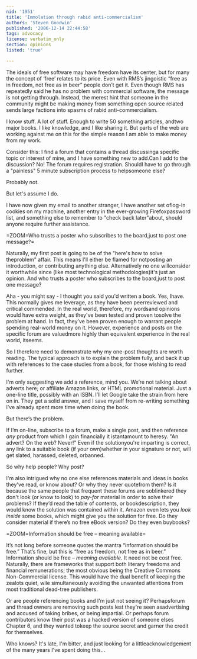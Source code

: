 ```yaml
---
nid: '1951'
title: 'Immolation through rabid anti-commercialism'
authors: 'Steven Goodwin'
published: '2006-12-14 22:44:58'
tags: advocacy
license: verbatim_only
section: opinions
listed: 'true'

---
```

The ideals of free software may have freedom have its center, but for many the concept of ‘free’ relates to its price. Even with RMS’s jingoistic “free as in freedom, not free as in beer” people don’t get it. Even though RMS has repeatedly said he has no problem with commercial software, the message is not getting through. Instead, the merest hint that someone in the community might be making money from something open source related sends large factions into spasms of rabid anti-commercialism.

I know stuff. A lot of stuff. Enough to write 50 something articles, andtwo major books. I like knowledge, and I like sharing it. But parts of the web are working against me on this for the simple reason I am able to make money from my work.

Consider this: I find a forum that contains a thread discussinga specific topic or interest of mine, and I have something new to add.Can I add to the discussion? No! The forum requires registration. ShouldI have to go through a "painless" 5 minute subscription process to helpsomeone else?

Probably not.

But let's assume I do. 

I have now given my email to another stranger, I have another set oflog-in cookies on my machine, another entry in the ever-growing Firefoxpassword list, and something else to remember to "check back later"about, should anyone require further assistance.


=ZOOM=Who trusts a poster who subscribes to the board,just to post one message?=

Naturally, my first post is going to be of the "here's how to solve theproblem" affair. This means I'll either be flamed for notposting an introduction, or contributing anything else. Alternatively no one willconsider it worthwhile since (like most technological methodologies)it's just an opinion. And who trusts a poster who subscribes to the board,just to post one message?

Aha - you might say - I thought you said you'd written a book. Yes, Ihave. This normally gives me leverage, as they have been peerreviewed and critical commended. In the real world, therefore, my wordsand opinions would have extra weight, as they've been tested and proven tosolve the problem at hand. In fact, they’ve been proven enough to warrant people spending real-world money on it. However, experience and posts on the specific forum are valuedmore highly than equivalent experience in the real world, itseems.

So I therefore need to demonstrate why my one-post thoughts are worth reading. The typical approach is to explain the problem fully, and back it up with references to the case studies from a book, for those wishing to read further.

I'm only suggesting we add a reference, mind you. We’re not talking about adverts here; or affiliate Amazon links, or HTML promotional material. Just a one-line title, possibly with an ISBN. I’ll let Google take the strain from here on in. They get a solid answer, and I save myself from re-writing something I’ve already spent more time when doing the book. 

But there’s the problem.

If I’m on-line, subscribe to a forum, make a single post, and then reference _any_ product from which I gain financially it istantamount to heresy. "An advert? On the web? Never!" Even if the solutionyou're imparting is correct, any link to a suitable book (if your own)whether in your signature or not, will get slated, harassed, deleted, orbanned.

So why help people? Why post?

I'm also intrigued why no one else references materials and ideas in books they've read, or know about? Or why they never quotefrom them? Is it because the same people that frequent these forums are soblinkered they don't look (or know to look) to _pay-for_ material in order to solve their problems? If they’d read the table of contents, or bookdescription, they would know the solution was contained within it. Amazon even lets you _look inside_ some books, which might give you the solution for free. Do they consider material if there’s no free eBook version? Do they even buybooks?


=ZOOM=Information should be free – meaning available=

It’s not long before someone quotes the mantra “information should be free.” That’s fine, but this is “free as freedom, not free as in beer.” Information should be free – _meaning available_. It need not be cost free. Naturally, there are frameworks that support both literary freedoms and financial remunerations; the most obvious being the Creative Commons Non-Commercial license. This would have the dual benefit of keeping the zealots quiet, wile simultaneously avoiding the unwanted attentions from most traditional dead-tree publishers. 

Or are people referencing books and I'm just not seeing it? Perhapsforum and thread owners are removing such posts lest they're seen asadvertising and accused of taking bribes, or being impartial. Or perhaps forum contributors know their post was a hacked version of someone elses Chapter 6, and they wanted tokeep the source secret and garner the credit for themselves.

Who knows? It's late, I'm bitter, and just looking for a littleacknowledgement of the many years I've spent doing this...

